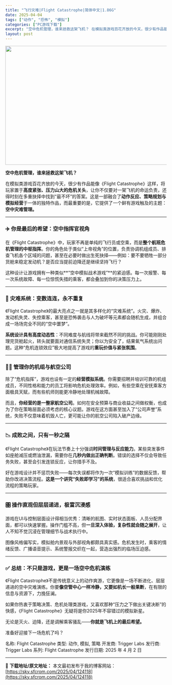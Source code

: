 ```yaml
---
title: "飞行灾难|Flight Catastrophe|简体中文|1.86G"
date: 2025-04-04
tags: ["动作", "恐怖", "模拟"]
categories: ["PC游戏下载"]
excerpt: "空中危机管理，谁来拯救这架飞机？ 在模拟类游戏百花齐放的今天，很少有作品能像《Flight Catastrophe》这样，将玩家置于高度紧张、压力山大的危机关头，让你不仅要对一架飞机的命运负责，还得时刻在多重抉择中找到“最不坏”的答案。这是一部融合了动作反应、策略规划与模拟经营于一体的独特作品，而最&hellip;"
layout: post
---
```


<img class="aligncenter size-full wp-image-124119" src="https://sky.sfcrom.com/wp-content/uploads/2025/04/2025040409061538.webp" alt="" width="660" height="370" />

<strong>空中危机管理，谁来拯救这架飞机？</strong>

在模拟类游戏百花齐放的今天，很少有作品能像《Flight Catastrophe》这样，将玩家置于<strong>高度紧张、压力山大的危机关头</strong>，让你不仅要对一架飞机的命运负责，还得时刻在多重抉择中找到“最不坏”的答案。这是一部融合了<strong>动作反应、策略规划与模拟经营</strong>于一体的独特作品，而最重要的是，它提供了一个鲜有游戏触及的主题：<strong>空中灾难管理。</strong>

<hr />

<h3>✈️ 你是最后的希望：空中指挥官视角</h3>
在《Flight Catastrophe》中，玩家不再是单纯的飞行员或空乘，而是<strong>整个航班危机管理的中枢指挥</strong>。你的角色处于类似“上帝视角”的位置，负责协调机组成员、排查飞机各个区域的问题，甚至在必要时做出生死抉择——例如：要不要牺牲一部分货舱来稳定发动机？是否应当提前迫降还是继续坚持飞行？

这种设计让游戏拥有一种类似**“空中模拟战术游戏”**的紧迫感。每一次报警、每一次系统故障、每一位惊慌失措的乘客，都会叠加到你的决策压力上。

<hr />

<h3>🔧 灾难系统：变数连连，永不重复</h3>
《Flight Catastrophe》的最大亮点之一就是其多样化的“灾难系统”。火灾、爆炸、发动机失灵、失控乘客，甚至是恐怖袭击与人为破坏等元素都会随机生成，并组合成一场场完全不同的“空中噩梦”。

<strong>系统设计具有高度动态性</strong>：不同难度与航线将带来截然不同的挑战。你可能刚刚处理完货舱起火，转头就要面对通信系统失灵；你以为安全了，结果氧气系统出问题。这种“危机连锁效应”极大地提高了游戏的<strong>重玩价值与紧张氛围</strong>。

<hr />

<h3>👩‍✈️ 管理你的机组与航空公司</h3>
除了“危机指挥”，游戏也设有一定的<strong>经营模拟系统</strong>。你需要招聘并培训可靠的机组成员，不同性格和能力的员工将影响危机处理效率。例如，有些空乘在安抚乘客方面极具天赋，而有些机师则能更冷静地处理机械故障。

而且，<strong>你经营的是一整家航空公司</strong>。如何在安全预算与商业收益之间做权衡，也成为了你在策略层面必须考虑的核心议题。游戏在这方面甚至加入了“公司声誉”系统，失败不仅意味着机毁人亡，更可能让你的航空公司陷入破产边缘。

<hr />

<h3>📉 成败之间，只有一秒之隔</h3>
《Flight Catastrophe》在玩法节奏上十分强调<strong>时间管理与反应能力</strong>。某些突发事件如座舱减压或燃油泄漏，需要你在<strong>几秒内做出正确判断</strong>。错误的选择不仅会导致任务失败，甚至会引发连锁反应，让你措手不及。

好在游戏设计并不惩罚失败——每次失误都将作为一次“模拟训练”的数据反馈，帮助你改进决策流程。<strong>这是一个讲究“失败即学习”的系统</strong>，很适合喜欢挑战和优化流程的策略玩家。

<hr />

<h3>🎛️ 操作直观但层层递进，极富沉浸感</h3>
游戏在UI与控制层面设计得相当优秀：清晰的航图、实时状态面板、人员分配界面，都可以快速掌握。操作门槛不高，但<strong>一旦深入体验，复杂性就会随之展开</strong>，让人不知不觉沉浸在管理细节与战术执行中。

图像风格偏写实，模拟舱内景观与外部视角都颇具真实感。危机发生时，乘客的情绪反馈、广播语音提示、系统警报交织在一起，营造出强烈的临场压迫感。

<hr />

<h3>✅ 总结：不只是游戏，更是一场空中危机演练</h3>
《Flight Catastrophe》不是传统意义上的动作爽游，它更像是一场不断进化、层层递进的空中灾难演练。你要<strong>像空管中心一样冷静，又要如机长一般果断</strong>，在有限的信息与资源下，力挽狂澜。

如果你热衷于策略决策、危机处理类游戏，又喜欢那种“压力之下做出关键决断”的快感，《Flight Catastrophe》无疑将是你2025年不容错过的模拟新星。

无论是灭火、迫降，还是调解乘客骚乱——<strong>你就是飞机上的最后希望。</strong>

准备好迎接下一场危机了吗？

名称: Flight Catastrophe
类型: 动作, 模拟, 策略
开发商: Trigger Labs
发行商: Trigger Labs
系列: Flight Catastrophe
发行日期: 2025 年 4 月 2 日

---
📖 **下载地址/原文地址：** 本文最初发布于我的博客网站：[https://sky.sfcrom.com/2025/04/124118](https://sky.sfcrom.com/2025/04/124118)
